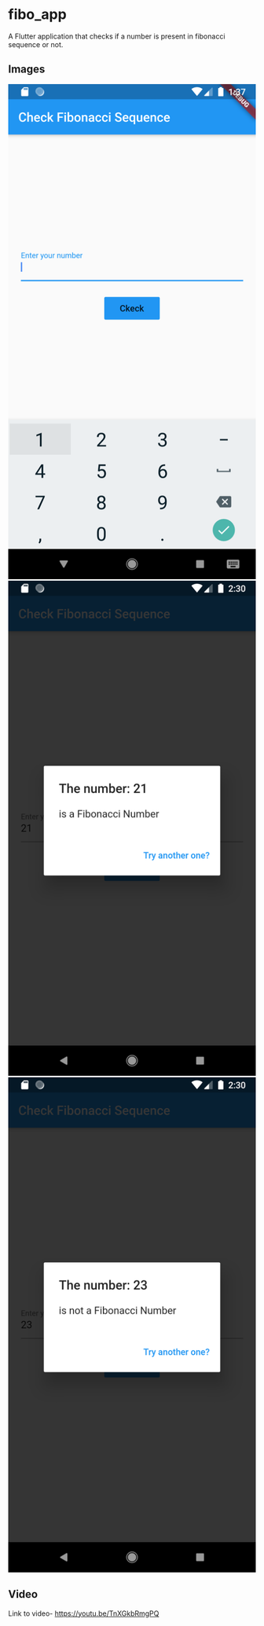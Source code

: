 # fibo_app

A Flutter application that checks if a number is present in fibonacci sequence or not.

## Images
![Test Image 1](Screenshot_1584864477.png)
![Test Image 2](Screenshot_1584867619.png)
![Test Image 3](Screenshot_1584867628.png)

## Video
Link to video- https://youtu.be/TnXGkbRmgPQ
